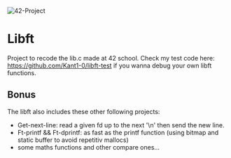 ![42-Project](https://dl.dropboxusercontent.com/u/59532932/48-cole204220logo.png)
# Libft
Project to recode the lib.c made at 42 school. Check my test code here: https://github.com/Kant1-0/libft-test if you wanna debug your own libft functions.

## Bonus
The libft also includes these other following projects:

* Get-next-line: read a given fd up to the next '\n' then send the new line.
* Ft-printf && Ft-dprintf: as fast as the printf function (using bitmap and static buffer to avoid repetitiv mallocs)
* some maths functions and other compare ones...
